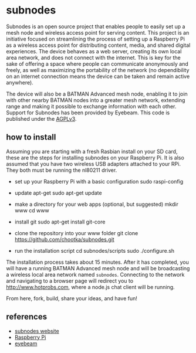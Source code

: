 subnodes
========

Subnodes is an open source project that enables people to easily set up a mesh node and wireless access point for serving content.
This project is an initiative focused on streamlining the process of setting up a Raspberry Pi as a wireless access
point for distributing content, media, and shared digital experiences. The device behaves as a web server, creating
its own local area network, and does not connect with the internet. This is key for the sake of offering a space
where people can communicate anonymously and freely, as well as maximizing the portability of the network
(no dependibility on an internet connection means the device can be taken and remain active anywhere). 

The device will also be a BATMAN Advanced mesh node, enabling it to join with other nearby BATMAN nodes into a greater mesh
network, extending range and making it possible to exchange information with each other. Support for Subnodes has
been provided by Eyebeam. This code is published under the [AGPLv3](http://www.gnu.org/licenses/agpl-3.0.html).

how to install
--------------
Assuming you are starting with a fresh Rasbian install on your SD card, these are the steps for installing subnodes on your Raspberry Pi. It is also assumed that you have two wireless USB adapters attached to your RPi. They both must be running the nl80211 driver.

* set up your Raspberry Pi with a basic configuration
sudo raspi-config

* update apt-get
sudo apt-get update

* make a directory for your web apps (optional, but suggested)
mkdir www
cd www

* install git
sudo apt-get install git-core

* clone the repository into your www folder
git clone https://github.com/chootka/subnodes.git

* run the installation script
cd subnodes/scripts
sudo ./configure.sh

The installation process takes about 15 minutes. After it has completed, you will have a running BATMAN Advanced mesh node and will be broadcasting a wireless local area network named `subnodes`. Connecting to the network and navigating to a browser page will redirect you to http://www.hotprobs.com, where a node.js chat client will be running. 

From here, fork, build, share your ideas, and have fun!

references
----------
* [subnodes website](http://subnod.es/)
* [Raspberry Pi](http://www.raspberrypi.org/)
* [eyebeam](http://eyebeam.org/)
